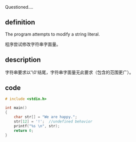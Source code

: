 Questioned....

## definition

The program attempts to modify a string literal.

程序尝试修改字符串字面量。

## description

字符串要求以'\0'结尾，字符串字面量无此要求（包含的范围更广）。

## code

```c
# include <stdio.h>

int main()
{
	char str[] = "We are happy.";
	str[12] = '!';	//undefined behavior
	printf("%s \n", str);
    return 0;
}
```

